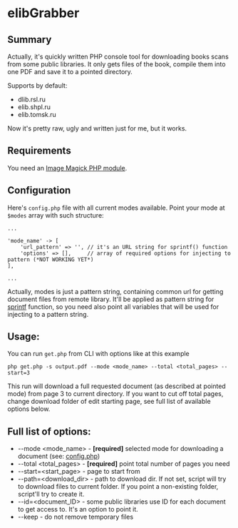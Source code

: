 # elibGrabber

## Summary

Actually, it's quickly written PHP console tool for downloading books scans from some public libraries.
It only gets files of the book, compile them into one PDF and save it to a pointed directory.

Supports by default:
  - dlib.rsl.ru
  - elib.shpl.ru
  - elib.tomsk.ru
  
Now it's pretty raw, ugly and written just for me, but it works.
 
## Requirements

You need an [Image Magick PHP module](http://php.net/manual/en/book.imagick.php).

## Configuration

Here's `config.php` file with all current modes available. Point your mode at `$modes` array
with such structure:

```$php
...

'mode_name' -> [
    'url_pattern' => '', // it's an URL string for sprintf() function
    'options' => [],     // array of required options for injecting to pattern (*NOT WORKING YET*)
],

...
```
Actually, modes is just a pattern string, containing common url for getting document files from remote library. It'll be applied as pattern string for [sprintf](http://php.net/manual/en/function.sprintf.php) function, so you need also point all variables that will be used for injecting to a pattern string.

 ## Usage:
 You can run `get.php` from CLI with options like at this example
 
   `php get.php -s output.pdf --mode <mode_name> --total <total_pages> --start=3`
   
   This run will download a full requested document (as described at pointed mode) from page 3 to current directory.
   If you want to cut off total pages, change download folder of edit starting page, see full list of available options below.
   
 ## Full list of options:
  - --mode  <mode_name>   - **[required]** selected mode for downloading a document (see: [config.php](config.php))
  - --total <total_pages> - **[required]** point total number of pages you need
  - --start=<start_page>  - page to start from
  - --path=<download_dir> - path to download dir. If not set, script will try to download files to current folder. If you point a non-existing folder, script'll try to create it.
  - --id=<document_ID>    - some public libraries use ID for each document to get access to. It's an option to point it.
  - --keep                - do not remove temporary files
  
  
 
